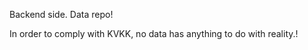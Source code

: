 Backend side. Data repo!  

In order to comply with KVKK, no data has anything to do with reality.!
